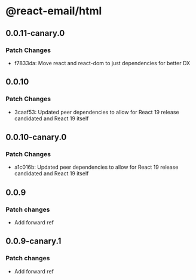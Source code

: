 # @react-email/html

## 0.0.11-canary.0

### Patch Changes

- f7833da: Move react and react-dom to just dependencies for better DX

## 0.0.10

### Patch Changes

- 3caaf53: Updated peer dependencies to allow for React 19 release candidated and React 19 itself

## 0.0.10-canary.0

### Patch Changes

- a1c016b: Updated peer dependencies to allow for React 19 release candidated and React 19 itself

## 0.0.9

### Patch changes

- Add forward ref

## 0.0.9-canary.1

### Patch changes

- Add forward ref
